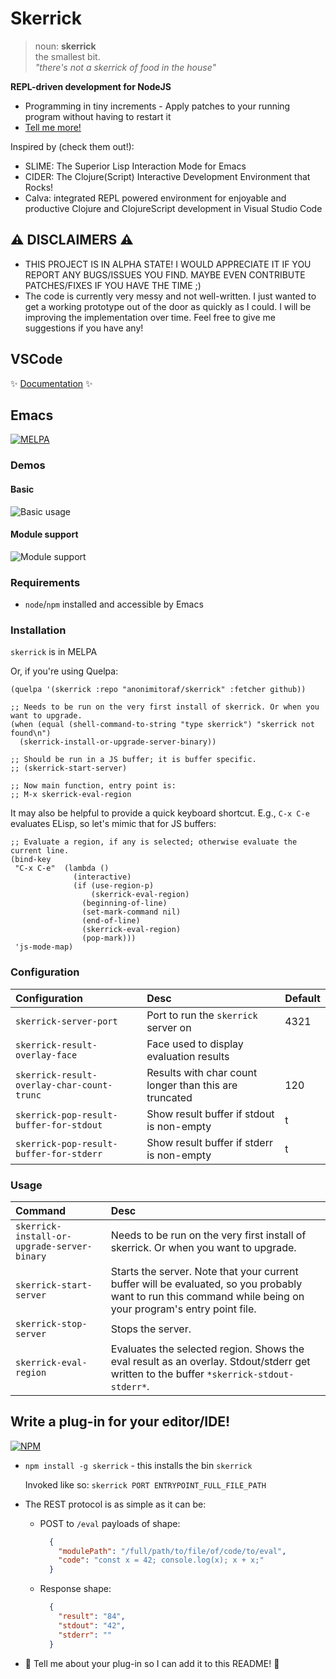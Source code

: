 # Skerrick

> noun: **skerrick**  
>   the smallest bit.  
>   _"there's not a skerrick of food in the house"_

**REPL-driven development for NodeJS**
  * Programming in tiny increments - Apply patches to your running program without having to restart it
  * [Tell me more!](https://purelyfunctional.tv/lesson/what-is-repl-driven-development/)

Inspired by (check them out!):
  * SLIME: The Superior Lisp Interaction Mode for Emacs
  * CIDER: The Clojure(Script) Interactive Development Environment that Rocks!
  * Calva: integrated REPL powered environment for enjoyable and productive Clojure and ClojureScript development in Visual Studio Code

## :warning: DISCLAIMERS :warning:
* THIS PROJECT IS IN ALPHA STATE! I WOULD APPRECIATE IT IF YOU REPORT ANY BUGS/ISSUES YOU FIND. MAYBE EVEN CONTRIBUTE PATCHES/FIXES IF YOU HAVE THE TIME ;)
* The code is currently very messy and not well-written. I just wanted to get a working prototype out of the door as quickly as I could. I will be improving the implementation over time. Feel free to give me suggestions if you have any!

## VSCode

:sparkles: [Documentation](/vscode/README.md) :sparkles:

## Emacs

[![MELPA](https://melpa.org/packages/skerrick-badge.svg)](https://melpa.org/#/skerrick)

### Demos

#### Basic
![Basic usage](/demos/emacs/basic.gif)

#### Module support
![Module support](/demos/emacs/modules.gif)

### Requirements
* `node`/`npm` installed and accessible by Emacs

### Installation
`skerrick` is in MELPA

Or, if you're using Quelpa:
```
(quelpa '(skerrick :repo "anonimitoraf/skerrick" :fetcher github))

;; Needs to be run on the very first install of skerrick. Or when you want to upgrade.
(when (equal (shell-command-to-string "type skerrick") "skerrick not found\n")
  (skerrick-install-or-upgrade-server-binary))

;; Should be run in a JS buffer; it is buffer specific.
;; (skerrick-start-server)

;; Now main function, entry point is:
;; M-x skerrick-eval-region
```

It may also be helpful to provide a quick keyboard shortcut. E.g., `C-x C-e` evaluates ELisp, so let's mimic that for JS buffers:
```
;; Evaluate a region, if any is selected; otherwise evaluate the current line.
(bind-key
 "C-x C-e"  (lambda ()
              (interactive)
              (if (use-region-p)
                  (skerrick-eval-region)
                (beginning-of-line)
                (set-mark-command nil)
                (end-of-line)
                (skerrick-eval-region)
                (pop-mark)))
 'js-mode-map)
```

### Configuration
| Configuration | Desc | Default |
|:--|:--|:--|
| `skerrick-server-port` | Port to run the `skerrick` server on | 4321 |
| `skerrick-result-overlay-face` | Face used to display evaluation results | |
| `skerrick-result-overlay-char-count-trunc` | Results with char count longer than this are truncated | 120 |
| `skerrick-pop-result-buffer-for-stdout` | Show result buffer if stdout is non-empty | t |
| `skerrick-pop-result-buffer-for-stderr` | Show result buffer if stderr is non-empty | t |

### Usage
| Command | Desc |
|:--|:--|
| `skerrick-install-or-upgrade-server-binary` | Needs to be run on the very first install of skerrick. Or when you want to upgrade. |
| `skerrick-start-server` | Starts the server. Note that your current buffer will be evaluated, so you probably want to run this command while being on your program's entry point file. |
| `skerrick-stop-server` | Stops the server. |
| `skerrick-eval-region` | Evaluates the selected region. Shows the eval result as an overlay. Stdout/stderr get written to the buffer `*skerrick-stdout-stderr*`. |

## Write a plug-in for your editor/IDE!

[![NPM](https://nodei.co/npm/skerrick.png)](https://nodei.co/npm/skerrick/)

* `npm install -g skerrick` - this installs the bin `skerrick`  

  Invoked like so: `skerrick PORT ENTRYPOINT_FULL_FILE_PATH`

* The REST protocol is as simple as it can be:
  * POST to `/eval` payloads of shape:
    ```json
      {
        "modulePath": "/full/path/to/file/of/code/to/eval",
        "code": "const x = 42; console.log(x); x + x;"
      }
    ```
  * Response shape:
    ```json
      {
        "result": "84",
        "stdout": "42",
        "stderr": ""
      }
    ```

* :rocket: Tell me about your plug-in so I can add it to this README! :rocket:
